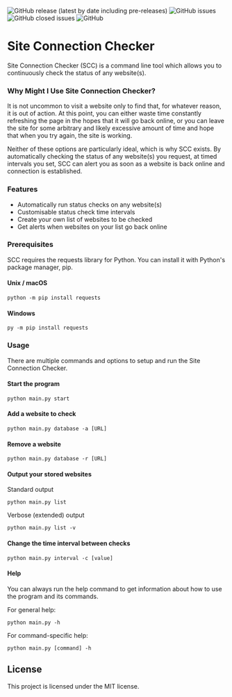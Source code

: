 ![GitHub release (latest by date including pre-releases)](https://img.shields.io/github/v/release/harv-bala/Site-Connection-Checker?include_prereleases)
![GitHub issues](https://img.shields.io/github/issues/harv-bala/Site-Connection-Checker)
![GitHub closed issues](https://img.shields.io/github/issues-closed/harv-bala/Site-Connection-Checker)
![GitHub](https://img.shields.io/github/license/harv-bala/Site-Connection-Checker?color=blue)

# Site Connection Checker

Site Connection Checker (SCC) is a command line tool which allows you to continuously check the status of any website(s).

### Why Might I Use Site Connection Checker?

It is not uncommon to visit a website only to find that, for whatever reason, it is out of action. At this point, you can either waste time constantly refreshing the page in the hopes that it will go back online, or you can leave the site for some arbitrary and likely excessive amount of time and hope that when you try again, the site is working.

Neither of these options are particularly ideal, which is why SCC exists. By automatically checking the status of any website(s) you request, at timed intervals you set, SCC can alert you as soon as a website is back online and connection is established.

### Features

- Automatically run status checks on any website(s)
- Customisable status check time intervals
- Create your own list of websites to be checked
- Get alerts when websites on your list go back online

### Prerequisites

SCC requires the requests library for Python. You can install it with Python's package manager, pip.

#### Unix / macOS
```shell
python -m pip install requests
```
#### Windows
```shell
py -m pip install requests
```

### Usage
There are multiple commands and options to setup and run the Site Connection Checker.

#### Start the program
```shell
python main.py start
```

#### Add a website to check
```shell
python main.py database -a [URL]
```

#### Remove a website
```shell
python main.py database -r [URL]
```

#### Output your stored websites
Standard output
```shell
python main.py list
```
Verbose (extended) output
```shell
python main.py list -v
```

#### Change the time interval between checks
```shell
python main.py interval -c [value]
```

#### Help
You can always run the help command to get information about how to use the program and its commands.

For general help:
```shell
python main.py -h
```
For command-specific help:
```shell
python main.py [command] -h
```

## License

This project is licensed under the MIT license.
